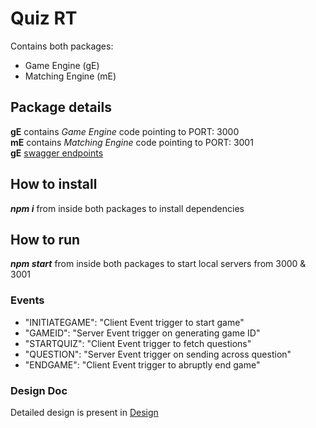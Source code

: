 # Quiz RT 
Contains both packages: 
* Game Engine (gE) 
* Matching Engine (mE) 
 
## Package details
__gE__ contains _Game Engine_ code pointing to PORT: 3000  
__mE__ contains _Matching Engine_ code pointing to PORT: 3001  
__gE__ [swagger endpoints](http://localhost:3000/api-docs) 
 
## How to install 
___npm i___ from inside both packages to install dependencies 
 
## How to run 
___npm start___ from inside both packages to start local servers from 3000 & 3001  
 
### Events 
* "INITIATEGAME": "Client Event trigger to start game" 
* "GAMEID": "Server Event trigger on generating game ID" 
* "STARTQUIZ": "Client Event trigger to fetch questions" 
* "QUESTION": "Server Event trigger on sending across question" 
* "ENDGAME": "Client Event trigger to abruptly end game" 
 
### Design Doc 
Detailed design is present in [Design](https://www.draw.io/#Hkunalpunjrath%2Fquizrt-ge%2Fmaster%2FGameEngine) 
